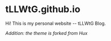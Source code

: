 # tLLWtG.github.io

Hi! This is my personal website -- tLLWtG Blog.

*Addition: the theme is forked from Hux*
